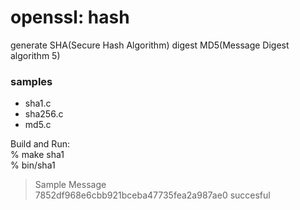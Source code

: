 openssl: hash
===============


generate SHA(Secure Hash Algorithm) digest
MD5(Message Digest algorithm 5)


### samples
- sha1.c 
- sha256.c 
- md5.c 


Build and Run:  
% make sha1  
% bin/sha1  
> Sample Message  
> 7852df968e6cbb921bceba47735fea2a987ae0
> succesful



